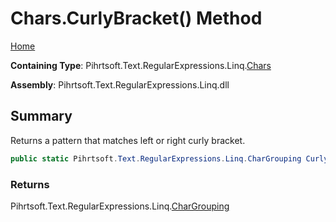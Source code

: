 # Chars\.CurlyBracket\(\) Method

[Home](../../../../../../README.md)

**Containing Type**: Pihrtsoft\.Text\.RegularExpressions\.Linq\.[Chars](../README.md)

**Assembly**: Pihrtsoft\.Text\.RegularExpressions\.Linq\.dll

## Summary

Returns a pattern that matches left or right curly bracket\.

```csharp
public static Pihrtsoft.Text.RegularExpressions.Linq.CharGrouping CurlyBracket()
```

### Returns

Pihrtsoft\.Text\.RegularExpressions\.Linq\.[CharGrouping](../../CharGrouping/README.md)

